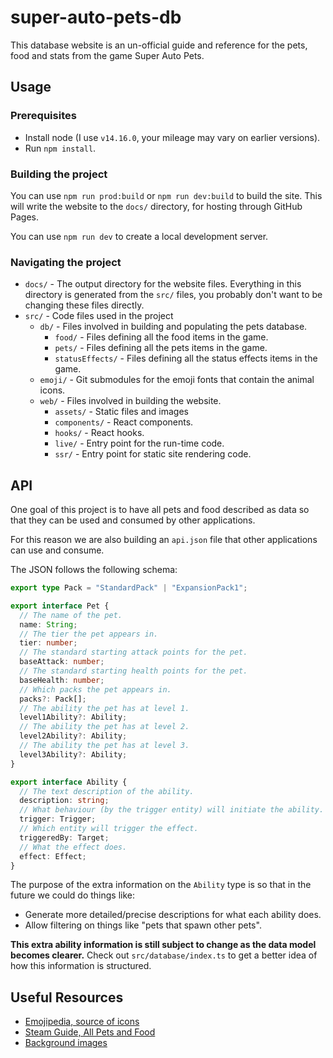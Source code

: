 # super-auto-pets-db

This database website is an un-official guide and reference for the pets, food and stats from the game Super Auto Pets.

## Usage

### Prerequisites

- Install node (I use `v14.16.0`, your mileage may vary on earlier versions).
- Run `npm install`.

### Building the project

You can use `npm run prod:build` or `npm run dev:build` to build the site. This will write the website to the `docs/` directory, for hosting through GitHub Pages.

You can use `npm run dev` to create a local development server.

### Navigating the project

- `docs/` - The output directory for the website files. Everything in this directory is generated from the `src/` files, you probably don't want to be changing these files directly.
- `src/` - Code files used in the project
  - `db/` - Files involved in building and populating the pets database.
    - `food/` - Files defining all the food items in the game.
    - `pets/` - Files defining all the pets items in the game.
    - `statusEffects/` - Files defining all the status effects items in the game.
  - `emoji/` - Git submodules for the emoji fonts that contain the animal icons.
  - `web/` - Files involved in building the website.
    - `assets/` - Static files and images
    - `components/` - React components.
    - `hooks/` - React hooks.
    - `live/` - Entry point for the run-time code.
    - `ssr/` - Entry point for static site rendering code.

## API

One goal of this project is to have all pets and food described as data so that they can be used and consumed by other applications.

For this reason we are also building an `api.json` file that other applications can use and consume.

The JSON follows the following schema:

```typescript
export type Pack = "StandardPack" | "ExpansionPack1";

export interface Pet {
  // The name of the pet.
  name: String;
  // The tier the pet appears in.
  tier: number;
  // The standard starting attack points for the pet.
  baseAttack: number;
  // The standard starting health points for the pet.
  baseHealth: number;
  // Which packs the pet appears in.
  packs?: Pack[];
  // The ability the pet has at level 1.
  level1Ability?: Ability;
  // The ability the pet has at level 2.
  level2Ability?: Ability;
  // The ability the pet has at level 3.
  level3Ability?: Ability;
}

export interface Ability {
  // The text description of the ability.
  description: string;
  // What behaviour (by the trigger entity) will initiate the ability.
  trigger: Trigger;
  // Which entity will trigger the effect.
  triggeredBy: Target;
  // What the effect does.
  effect: Effect;
}
```

The purpose of the extra information on the `Ability` type is so that in the future we could do things like:

- Generate more detailed/precise descriptions for what each ability does.
- Allow filtering on things like "pets that spawn other pets".

**This extra ability information is still subject to change as the data model becomes clearer.** Check out `src/database/index.ts` to get a better idea of how this information is structured.

## Useful Resources

- [Emojipedia, source of icons](https://emojipedia.org/)
- [Steam Guide, All Pets and Food](https://steamcommunity.com/sharedfiles/filedetails/?id=2628954046)
- [Background images](https://opengameart.org/content/backgrounds-3)
